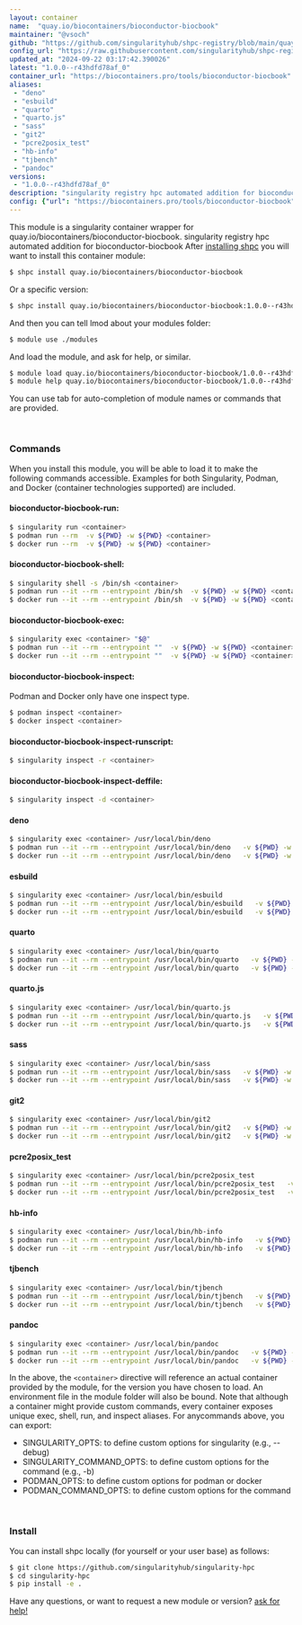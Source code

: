 ```yaml
---
layout: container
name:  "quay.io/biocontainers/bioconductor-biocbook"
maintainer: "@vsoch"
github: "https://github.com/singularityhub/shpc-registry/blob/main/quay.io/biocontainers/bioconductor-biocbook/container.yaml"
config_url: "https://raw.githubusercontent.com/singularityhub/shpc-registry/main/quay.io/biocontainers/bioconductor-biocbook/container.yaml"
updated_at: "2024-09-22 03:17:42.390026"
latest: "1.0.0--r43hdfd78af_0"
container_url: "https://biocontainers.pro/tools/bioconductor-biocbook"
aliases:
 - "deno"
 - "esbuild"
 - "quarto"
 - "quarto.js"
 - "sass"
 - "git2"
 - "pcre2posix_test"
 - "hb-info"
 - "tjbench"
 - "pandoc"
versions:
 - "1.0.0--r43hdfd78af_0"
description: "singularity registry hpc automated addition for bioconductor-biocbook"
config: {"url": "https://biocontainers.pro/tools/bioconductor-biocbook", "maintainer": "@vsoch", "description": "singularity registry hpc automated addition for bioconductor-biocbook", "latest": {"1.0.0--r43hdfd78af_0": "sha256:6ce697da9b58d4fe8398651285f01ca77f7a82abe37ad0b753c05c9a3df3508f"}, "tags": {"1.0.0--r43hdfd78af_0": "sha256:6ce697da9b58d4fe8398651285f01ca77f7a82abe37ad0b753c05c9a3df3508f"}, "docker": "quay.io/biocontainers/bioconductor-biocbook", "aliases": {"deno": "/usr/local/bin/deno", "esbuild": "/usr/local/bin/esbuild", "quarto": "/usr/local/bin/quarto", "quarto.js": "/usr/local/bin/quarto.js", "sass": "/usr/local/bin/sass", "git2": "/usr/local/bin/git2", "pcre2posix_test": "/usr/local/bin/pcre2posix_test", "hb-info": "/usr/local/bin/hb-info", "tjbench": "/usr/local/bin/tjbench", "pandoc": "/usr/local/bin/pandoc"}}
---
```


This module is a singularity container wrapper for quay.io/biocontainers/bioconductor-biocbook.
singularity registry hpc automated addition for bioconductor-biocbook
After [installing shpc](#install) you will want to install this container module:


```bash
$ shpc install quay.io/biocontainers/bioconductor-biocbook
```

Or a specific version:

```bash
$ shpc install quay.io/biocontainers/bioconductor-biocbook:1.0.0--r43hdfd78af_0
```

And then you can tell lmod about your modules folder:

```bash
$ module use ./modules
```

And load the module, and ask for help, or similar.

```bash
$ module load quay.io/biocontainers/bioconductor-biocbook/1.0.0--r43hdfd78af_0
$ module help quay.io/biocontainers/bioconductor-biocbook/1.0.0--r43hdfd78af_0
```

You can use tab for auto-completion of module names or commands that are provided.

<br>

### Commands

When you install this module, you will be able to load it to make the following commands accessible.
Examples for both Singularity, Podman, and Docker (container technologies supported) are included.

#### bioconductor-biocbook-run:

```bash
$ singularity run <container>
$ podman run --rm  -v ${PWD} -w ${PWD} <container>
$ docker run --rm  -v ${PWD} -w ${PWD} <container>
```

#### bioconductor-biocbook-shell:

```bash
$ singularity shell -s /bin/sh <container>
$ podman run --it --rm --entrypoint /bin/sh  -v ${PWD} -w ${PWD} <container>
$ docker run --it --rm --entrypoint /bin/sh  -v ${PWD} -w ${PWD} <container>
```

#### bioconductor-biocbook-exec:

```bash
$ singularity exec <container> "$@"
$ podman run --it --rm --entrypoint ""  -v ${PWD} -w ${PWD} <container> "$@"
$ docker run --it --rm --entrypoint ""  -v ${PWD} -w ${PWD} <container> "$@"
```

#### bioconductor-biocbook-inspect:

Podman and Docker only have one inspect type.

```bash
$ podman inspect <container>
$ docker inspect <container>
```

#### bioconductor-biocbook-inspect-runscript:

```bash
$ singularity inspect -r <container>
```

#### bioconductor-biocbook-inspect-deffile:

```bash
$ singularity inspect -d <container>
```


#### deno

```bash
$ singularity exec <container> /usr/local/bin/deno
$ podman run --it --rm --entrypoint /usr/local/bin/deno   -v ${PWD} -w ${PWD} <container> -c " $@"
$ docker run --it --rm --entrypoint /usr/local/bin/deno   -v ${PWD} -w ${PWD} <container> -c " $@"
```


#### esbuild

```bash
$ singularity exec <container> /usr/local/bin/esbuild
$ podman run --it --rm --entrypoint /usr/local/bin/esbuild   -v ${PWD} -w ${PWD} <container> -c " $@"
$ docker run --it --rm --entrypoint /usr/local/bin/esbuild   -v ${PWD} -w ${PWD} <container> -c " $@"
```


#### quarto

```bash
$ singularity exec <container> /usr/local/bin/quarto
$ podman run --it --rm --entrypoint /usr/local/bin/quarto   -v ${PWD} -w ${PWD} <container> -c " $@"
$ docker run --it --rm --entrypoint /usr/local/bin/quarto   -v ${PWD} -w ${PWD} <container> -c " $@"
```


#### quarto.js

```bash
$ singularity exec <container> /usr/local/bin/quarto.js
$ podman run --it --rm --entrypoint /usr/local/bin/quarto.js   -v ${PWD} -w ${PWD} <container> -c " $@"
$ docker run --it --rm --entrypoint /usr/local/bin/quarto.js   -v ${PWD} -w ${PWD} <container> -c " $@"
```


#### sass

```bash
$ singularity exec <container> /usr/local/bin/sass
$ podman run --it --rm --entrypoint /usr/local/bin/sass   -v ${PWD} -w ${PWD} <container> -c " $@"
$ docker run --it --rm --entrypoint /usr/local/bin/sass   -v ${PWD} -w ${PWD} <container> -c " $@"
```


#### git2

```bash
$ singularity exec <container> /usr/local/bin/git2
$ podman run --it --rm --entrypoint /usr/local/bin/git2   -v ${PWD} -w ${PWD} <container> -c " $@"
$ docker run --it --rm --entrypoint /usr/local/bin/git2   -v ${PWD} -w ${PWD} <container> -c " $@"
```


#### pcre2posix_test

```bash
$ singularity exec <container> /usr/local/bin/pcre2posix_test
$ podman run --it --rm --entrypoint /usr/local/bin/pcre2posix_test   -v ${PWD} -w ${PWD} <container> -c " $@"
$ docker run --it --rm --entrypoint /usr/local/bin/pcre2posix_test   -v ${PWD} -w ${PWD} <container> -c " $@"
```


#### hb-info

```bash
$ singularity exec <container> /usr/local/bin/hb-info
$ podman run --it --rm --entrypoint /usr/local/bin/hb-info   -v ${PWD} -w ${PWD} <container> -c " $@"
$ docker run --it --rm --entrypoint /usr/local/bin/hb-info   -v ${PWD} -w ${PWD} <container> -c " $@"
```


#### tjbench

```bash
$ singularity exec <container> /usr/local/bin/tjbench
$ podman run --it --rm --entrypoint /usr/local/bin/tjbench   -v ${PWD} -w ${PWD} <container> -c " $@"
$ docker run --it --rm --entrypoint /usr/local/bin/tjbench   -v ${PWD} -w ${PWD} <container> -c " $@"
```


#### pandoc

```bash
$ singularity exec <container> /usr/local/bin/pandoc
$ podman run --it --rm --entrypoint /usr/local/bin/pandoc   -v ${PWD} -w ${PWD} <container> -c " $@"
$ docker run --it --rm --entrypoint /usr/local/bin/pandoc   -v ${PWD} -w ${PWD} <container> -c " $@"
```



In the above, the `<container>` directive will reference an actual container provided
by the module, for the version you have chosen to load. An environment file in the
module folder will also be bound. Note that although a container
might provide custom commands, every container exposes unique exec, shell, run, and
inspect aliases. For anycommands above, you can export:

 - SINGULARITY_OPTS: to define custom options for singularity (e.g., --debug)
 - SINGULARITY_COMMAND_OPTS: to define custom options for the command (e.g., -b)
 - PODMAN_OPTS: to define custom options for podman or docker
 - PODMAN_COMMAND_OPTS: to define custom options for the command

<br>

### Install

You can install shpc locally (for yourself or your user base) as follows:

```bash
$ git clone https://github.com/singularityhub/singularity-hpc
$ cd singularity-hpc
$ pip install -e .
```

Have any questions, or want to request a new module or version? [ask for help!](https://github.com/singularityhub/singularity-hpc/issues)